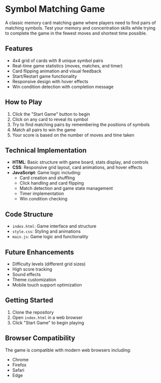 # Symbol Matching Game

A classic memory card matching game where players need to find pairs of matching symbols. Test your memory and concentration skills while trying to complete the game in the fewest moves and shortest time possible.

## Features

- 4x4 grid of cards with 8 unique symbol pairs
- Real-time game statistics (moves, matches, and timer)
- Card flipping animation and visual feedback
- Start/Restart game functionality
- Responsive design with hover effects
- Win condition detection with completion message

## How to Play

1. Click the "Start Game" button to begin
2. Click on any card to reveal its symbol
3. Try to find matching pairs by remembering the positions of symbols
4. Match all pairs to win the game
5. Your score is based on the number of moves and time taken

## Technical Implementation

- **HTML**: Basic structure with game board, stats display, and controls
- **CSS**: Responsive grid layout, card animations, and hover effects
- **JavaScript**: Game logic including:
  - Card creation and shuffling
  - Click handling and card flipping
  - Match detection and game state management
  - Timer implementation
  - Win condition checking

## Code Structure

- `index.html`: Game interface and structure
- `style.css`: Styling and animations
- `main.js`: Game logic and functionality

## Future Enhancements

- Difficulty levels (different grid sizes)
- High score tracking
- Sound effects
- Theme customization
- Mobile touch support optimization

## Getting Started

1. Clone the repository
2. Open `index.html` in a web browser
3. Click "Start Game" to begin playing

## Browser Compatibility

The game is compatible with modern web browsers including:

- Chrome
- Firefox
- Safari
- Edge
